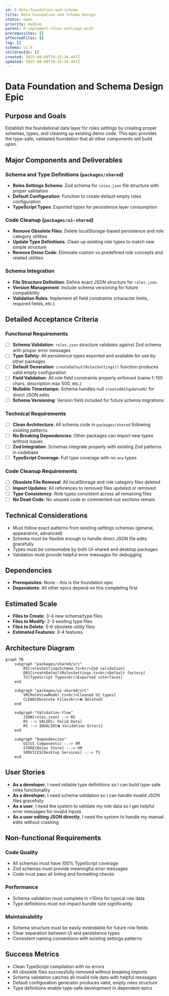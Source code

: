 ```yaml
---
id: E-data-foundation-and-schema
title: Data Foundation and Schema Design
status: open
priority: medium
parent: P-implement-roles-settings-with
prerequisites: []
affectedFiles: {}
log: []
schema: v1.0
childrenIds: []
created: 2025-08-09T19:32:34.447Z
updated: 2025-08-09T19:32:34.447Z
---
```


# Data Foundation and Schema Design Epic

## Purpose and Goals

Establish the foundational data layer for roles settings by creating proper schemas, types, and cleaning up existing demo code. This epic provides the type-safe, validated foundation that all other components will build upon.

## Major Components and Deliverables

### Schema and Type Definitions (`packages/shared`)

- **Roles Settings Schema**: Zod schema for `roles.json` file structure with proper validation
- **Default Configuration**: Function to create default empty roles configuration
- **TypeScript Types**: Exported types for persistence layer consumption

### Code Cleanup (`packages/ui-shared`)

- **Remove Obsolete Files**: Delete localStorage-based persistence and role category utilities
- **Update Type Definitions**: Clean up existing role types to match new simple structure
- **Remove Demo Code**: Eliminate custom vs predefined role concepts and related utilities

### Schema Integration

- **File Structure Definition**: Define exact JSON structure for `roles.json`
- **Version Management**: Include schema versioning for future compatibility
- **Validation Rules**: Implement all field constraints (character limits, required fields, etc.)

## Detailed Acceptance Criteria

### Functional Requirements

- [ ] **Schema Validation**: `roles.json` structure validates against Zod schema with proper error messages
- [ ] **Type Safety**: All persistence types exported and available for use by other packages
- [ ] **Default Generation**: `createDefaultRolesSettings()` function produces valid empty configuration
- [ ] **Field Validation**: All role field constraints properly enforced (name 1-100 chars, description max 500, etc.)
- [ ] **Nullable Timestamps**: Schema handles null `createdAt`/`updatedAt` for direct JSON edits
- [ ] **Schema Versioning**: Version field included for future schema migrations

### Technical Requirements

- [ ] **Clean Architecture**: All schema code in `packages/shared` following existing patterns
- [ ] **No Breaking Dependencies**: Other packages can import new types without issues
- [ ] **Zod Integration**: Schemas integrate properly with existing Zod patterns in codebase
- [ ] **TypeScript Coverage**: Full type coverage with no `any` types

### Code Cleanup Requirements

- [ ] **Obsolete File Removal**: All localStorage and role category files deleted
- [ ] **Import Updates**: All references to removed files updated or removed
- [ ] **Type Consistency**: Role types consistent across all remaining files
- [ ] **No Dead Code**: No unused code or commented-out sections remain

## Technical Considerations

- Must follow exact patterns from existing settings schemas (general, appearance, advanced)
- Schema must be flexible enough to handle direct JSON file edits gracefully
- Types must be consumable by both UI-shared and desktop packages
- Validation must provide helpful error messages for debugging

## Dependencies

- **Prerequisites**: None - this is the foundation epic
- **Dependents**: All other epics depend on this completing first

## Estimated Scale

- **Files to Create**: 3-4 new schema/type files
- **Files to Modify**: 2-3 existing type files
- **Files to Delete**: 5-6 obsolete utility files
- **Estimated Features**: 3-4 features

## Architecture Diagram

```mermaid
graph TB
    subgraph "packages/shared/src"
        RS[rolesSettingsSchema.ts<br/>Zod validation]
        DRS[createDefaultRolesSettings.ts<br/>Default factory]
        TS[TypeScript Types<br/>Exported interfaces]
    end

    subgraph "packages/ui-shared/src"
        VM[RoleViewModel.ts<br/>Cleaned UI types]
        CLEAN[Obsolete Files<br/>❌ Deleted]
    end

    subgraph "Validation Flow"
        JSON[roles.json] --> RS
        RS --> VALID[✓ Valid Data]
        RS --> INVALID[❌ Validation Errors]
    end

    subgraph "Dependencies"
        UI[UI Components] -.-> VM
        STORE[Roles Store] -.-> VM
        SERVICES[Desktop Services] -.-> TS
    end
```

## User Stories

- **As a developer**, I need reliable type definitions so I can build type-safe roles functionality
- **As a developer**, I need schema validation so I can handle invalid JSON files gracefully
- **As a user**, I need the system to validate my role data so I get helpful error messages for invalid inputs
- **As a user editing JSON directly**, I need the system to handle my manual edits without crashing

## Non-functional Requirements

### Code Quality

- All schemas must have 100% TypeScript coverage
- Zod schemas must provide meaningful error messages
- Code must pass all linting and formatting checks

### Performance

- Schema validation must complete in <10ms for typical role data
- Type definitions must not impact bundle size significantly

### Maintainability

- Schema structure must be easily extendable for future role fields
- Clear separation between UI and persistence types
- Consistent naming conventions with existing settings patterns

## Success Metrics

- Clean TypeScript compilation with no errors
- All obsolete files successfully removed without breaking imports
- Schema validation catches all invalid role data with helpful messages
- Default configuration generator produces valid, empty roles structure
- Type definitions enable type-safe development in dependent epics
